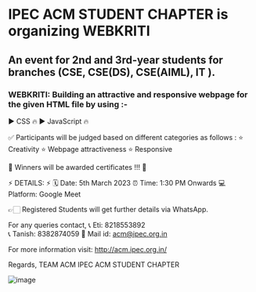 # IPEC ACM STUDENT CHAPTER is organizing WEBKRITI
## An event for 2nd and 3rd-year students for branches (CSE, CSE(DS), CSE(AIML), IT ).

### WEBKRITI: Building an attractive and responsive webpage for the given HTML file  by using :-
 ▶️ CSS 🔥
 ▶️ JavaScript 🔥

✅ Participants will be judged based on different categories as follows :
⭐ Creativity 
⭐ Webpage attractiveness 
⭐ Responsive 

🌸 Winners will be awarded certificates !!! 🌸

⚡ DETAILS: ⚡
🗓 Date: 5th March 2023
⏰ Time: 1:30 PM Onwards
💻 Platform: Google Meet

👉🏻 Registered Students will get further details via WhatsApp.

For any queries contact,
📞 Eti: 8218553892  
📞 Tanish: 8382874059
📩 Mail id: acm@ipec.org.in

For more information visit: http://acm.ipec.org.in/


Regards,
TEAM ACM
IPEC ACM STUDENT CHAPTER

![image](https://user-images.githubusercontent.com/92802892/222906244-d74db3d3-3c91-468d-b3f7-75ec2ae58da4.png)
